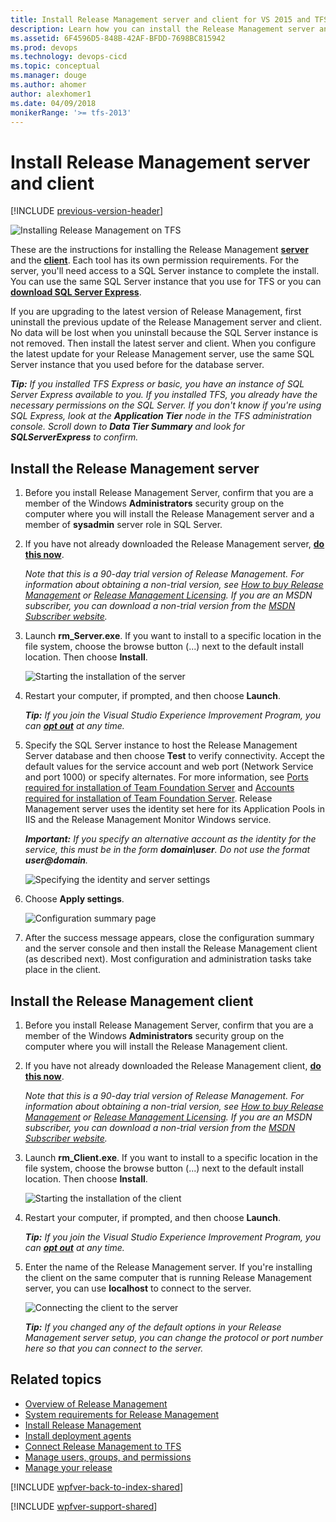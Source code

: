 ```yaml
---
title: Install Release Management server and client for VS 2015 and TFS 2015
description: Learn how you can install the Release Management server and client for VS 2015 and Team Foundation Server (TFS) 2015.
ms.assetid: 6F4596D5-848B-42AF-BFDD-7698BC815942
ms.prod: devops
ms.technology: devops-cicd
ms.topic: conceptual
ms.manager: douge
ms.author: ahomer
author: alexhomer1
ms.date: 04/09/2018
monikerRange: '>= tfs-2013'
---
```


# Install Release Management server and client 

[!INCLUDE [previous-version-header](../../_shared/previous-version-header.md)]

![Installing Release Management on TFS](_img/install-server-client-01.png)

These are the instructions for installing the Release Management 
**[server](#installserver)** and the **[client](#installclient)**. 
Each tool has its own permission requirements. For the server, 
you'll need access to a SQL Server instance to complete the install. You can 
use the same SQL Server instance that you use for TFS or you can 
**[download SQL Server Express](https://www.microsoft.com/download/details.aspx?id=42299)**.

If you are upgrading to the latest version of Release Management, first 
uninstall the previous update of the Release Management server and client. 
No data will be lost when you uninstall because the SQL Server instance is 
not removed. Then install the latest server and client. When you configure 
the latest update for your Release Management server, use the same SQL Server 
instance that you used before for the database server.

***Tip:*** _If you installed TFS Express or basic, you have an instance of 
SQL Server Express available to you. If you installed TFS, you already have 
the necessary permissions on the SQL Server. If you don't know if you're 
using SQL Express, look at the **Application Tier** node in the TFS 
administration console. Scroll down to **Data Tier Summary** and look for 
**SQLServerExpress** to confirm._

<a name="installserver"></a>
## Install the Release Management server
 
1. Before you install Release Management Server, confirm that you are a 
   member of the Windows **Administrators** security group on the computer 
   where you will install the Release Management server and a member of 
   **sysadmin** server role in SQL Server.

1. If you have not already downloaded the Release Management server, 
   **[do this now](https://www.visualstudio.com/downloads/download-visual-studio-vs)**.

   _Note that this is a 90-day trial version of Release Management. For 
   information about obtaining a non-trial version, see 
   [How to buy Release Management](http://www.visualstudio.com/products/how-to-buy-release-management-vs)
   or 
   [Release Management Licensing](http://www.visualstudio.com/release-mgmt-licensing-vs). 
   If you are an MSDN subscriber, you can download a non-trial version from the 
   [MSDN Subscriber website](https://msdn.microsoft.com/subscriptions/downloads/)._ 
 
1. Launch **rm_Server.exe**. If you want to install to a specific location 
   in the file system, choose the browse button (...) next to the default 
   install location. Then choose **Install**. 
   
   ![Starting the installation of the server](_img/install-server-client-02.png)

1. Restart your computer, if prompted, and then choose **Launch**. 

   ***Tip:*** _If you join the Visual Studio Experience Improvement Program, 
   you can **[opt out](../manage-your-release.md#optout)** at any time._ 

1. Specify the SQL Server instance to host the Release Management Server 
   database and then choose **Test** to verify connectivity. Accept the default 
   values for the service account and web port (Network Service and port 1000) 
   or specify alternates. For more information, see 
   [Ports required for installation of Team Foundation Server](../../../../../tfs-server/architecture/required-ports.md)
   and
   [Accounts required for installation of Team Foundation Server](../../../../../tfs-server/requirements.md#accounts).
   Release Management server uses the identity set here for its Application 
   Pools in IIS and the Release Management Monitor Windows service. 

   ***Important:*** _If you specify an alternative account as the identity for 
   the service, this must be in the form **domain\user**. Do not use the format 
   **user@domain**._
 
   ![Specifying the identity and server settings](_img/install-server-client-03.png)

1. Choose **Apply settings**.

   ![Configuration summary page](_img/install-server-client-04.png)

1. After the success message appears, close the configuration summary and 
   the server console and then install the Release Management client (as 
   described next). Most configuration and administration tasks take place in 
   the client.

<a name="installclient"></a>
## Install the Release Management client
 
1. Before you install Release Management Server, confirm that you are a 
   member of the Windows **Administrators** security group on the computer 
   where you will install the Release Management client.

1. If you have not already downloaded the Release Management client, 
   **[do this now](https://www.visualstudio.com/downloads/download-visual-studio-vs)**.

   _Note that this is a 90-day trial version of Release Management. For 
   information about obtaining a non-trial version, see 
   [How to buy Release Management](http://www.visualstudio.com/products/how-to-buy-release-management-vs)
   or 
   [Release Management Licensing](http://www.visualstudio.com/release-mgmt-licensing-vs). 
   If you are an MSDN subscriber, you can download a non-trial version from the 
   [MSDN Subscriber website](https://msdn.microsoft.com/subscriptions/downloads/)._ 
 
1. Launch **rm_Client.exe**. If you want to install to a specific location 
   in the file system, choose the browse button (...) next to the default 
   install location. Then choose **Install**. 
   
   ![Starting the installation of the client](_img/install-server-client-05.png)

1. Restart your computer, if prompted, and then choose **Launch**. 

   ***Tip:*** _If you join the Visual Studio Experience Improvement Program, 
   you can **[opt out](../manage-your-release.md#optout)** at any time._ 

1. Enter the name of the Release Management server. If you're installing the 
   client on the same computer that is running Release Management server, you 
   can use **localhost** to connect to the server.

   ![Connecting the client to the server](_img/install-server-client-06.png)

   ***Tip:*** _If you changed any of the default options in your Release 
   Management server setup, you can change the protocol or port number here so 
   that you can connect to the server._

## Related topics

* [Overview of Release Management](../release-management-overview.md)
* [System requirements for Release Management](system-requirements.md)
* [Install Release Management](../install-release-management.md)
* [Install deployment agents](install-deployment-agent.md)
* [Connect Release Management to TFS](connect-to-tfs.md)
* [Manage users, groups, and permissions](../add-users-and-groups.md)
* [Manage your release](../manage-your-release.md) 
 
[!INCLUDE [wpfver-back-to-index-shared](../../_shared/wpfver-back-to-index-shared.md)]
 
[!INCLUDE [wpfver-support-shared](../../_shared/wpfver-support-shared.md)]
